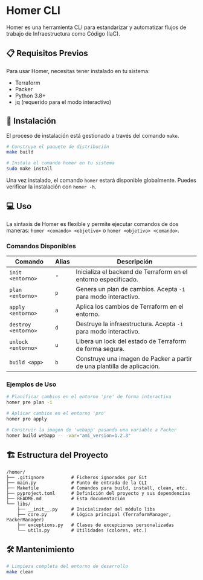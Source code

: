 # Homer CLI

Homer es una herramienta CLI para estandarizar y automatizar flujos de trabajo de Infraestructura como Código (IaC).

## 📋 Requisitos Previos

Para usar Homer, necesitas tener instalado en tu sistema:

- Terraform
- Packer
- Python 3.8+
- jq (requerido para el modo interactivo)

## 🚀 Instalación

El proceso de instalación está gestionado a través del comando `make`.

```bash
# Construye el paquete de distribución
make build

# Instala el comando homer en tu sistema
sudo make install
```

Una vez instalado, el comando `homer` estará disponible globalmente. Puedes verificar la instalación con `homer -h`.

## 💻 Uso

La sintaxis de Homer es flexible y permite ejecutar comandos de dos maneras: `homer <comando> <objetivo>` o `homer <objetivo> <comando>`.

### Comandos Disponibles

| Comando | Alias | Descripción |
|---------|-------|-------------|
| `init <entorno>` | - | Inicializa el backend de Terraform en el entorno especificado. |
| `plan <entorno>` | `p` | Genera un plan de cambios. Acepta `-i` para modo interactivo. |
| `apply <entorno>` | `a` | Aplica los cambios de Terraform en el entorno. |
| `destroy <entorno>` | `d` | Destruye la infraestructura. Acepta `-i` para modo interactivo. |
| `unlock <entorno>` | `u` | Libera un lock del estado de Terraform de forma segura. |
| `build <app>` | `b` | Construye una imagen de Packer a partir de una plantilla de aplicación. |

### Ejemplos de Uso

```bash
# Planificar cambios en el entorno 'pre' de forma interactiva
homer pre plan -i

# Aplicar cambios en el entorno 'pro'
homer pro apply

# Construir la imagen de 'webapp' pasando una variable a Packer
homer build webapp -- -var="ami_version=1.2.3"
```

## 🏗️ Estructura del Proyecto

```
/homer/
├── .gitignore          # Ficheros ignorados por Git
├── main.py             # Punto de entrada de la CLI
├── Makefile            # Comandos para build, install, clean, etc.
├── pyproject.toml      # Definición del proyecto y sus dependencias
├── README.md           # Esta documentación
└── libs/
    ├── __init__.py     # Inicializador del módulo libs
    ├── core.py         # Lógica principal (TerraformManager, PackerManager)
    ├── exceptions.py   # Clases de excepciones personalizadas
    └── utils.py        # Utilidades (colores, etc.)
```

## 🛠️ Mantenimiento

```bash
# Limpieza completa del entorno de desarrollo
make clean
```